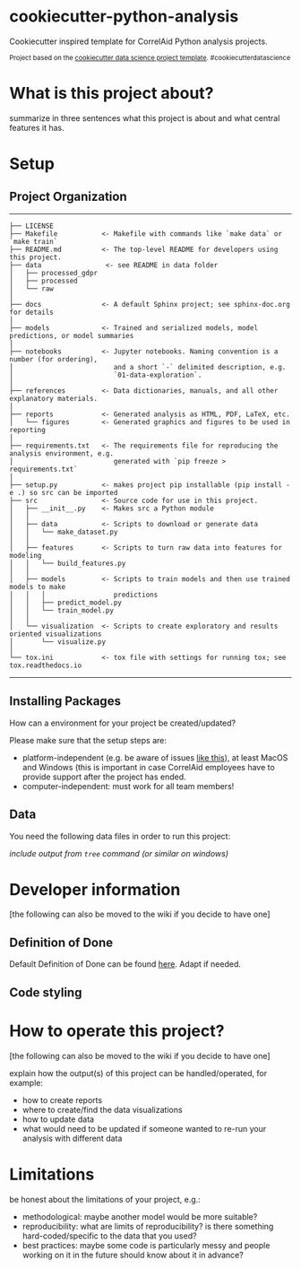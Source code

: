 cookiecutter-python-analysis
==============================

Cookiecutter inspired template for CorrelAid Python analysis projects.
<p><small>Project based on the <a target="_blank" href="https://drivendata.github.io/cookiecutter-data-science/">cookiecutter data science project template</a>. #cookiecutterdatascience</small></p>

# What is this project about?
summarize in three sentences what this project is about and what central features it has.
# Setup 
## Project Organization
------------

    ├── LICENSE
    ├── Makefile           <- Makefile with commands like `make data` or `make train`
    ├── README.md          <- The top-level README for developers using this project.
    ├── data                <- see README in data folder
    │   ├── processed_gdpr        
    │   ├── processed     
    │   └── raw        
    │
    ├── docs               <- A default Sphinx project; see sphinx-doc.org for details
    │
    ├── models             <- Trained and serialized models, model predictions, or model summaries
    │
    ├── notebooks          <- Jupyter notebooks. Naming convention is a number (for ordering),
    │                         and a short `-` delimited description, e.g.
    │                         `01-data-exploration`.
    │
    ├── references         <- Data dictionaries, manuals, and all other explanatory materials.
    │
    ├── reports            <- Generated analysis as HTML, PDF, LaTeX, etc.
    │   └── figures        <- Generated graphics and figures to be used in reporting
    │
    ├── requirements.txt   <- The requirements file for reproducing the analysis environment, e.g.
    │                         generated with `pip freeze > requirements.txt`
    │
    ├── setup.py           <- makes project pip installable (pip install -e .) so src can be imported
    ├── src                <- Source code for use in this project.
    │   ├── __init__.py    <- Makes src a Python module
    │   │
    │   ├── data           <- Scripts to download or generate data
    │   │   └── make_dataset.py
    │   │
    │   ├── features       <- Scripts to turn raw data into features for modeling
    │   │   └── build_features.py
    │   │
    │   ├── models         <- Scripts to train models and then use trained models to make
    │   │   │                 predictions
    │   │   ├── predict_model.py
    │   │   └── train_model.py
    │   │
    │   └── visualization  <- Scripts to create exploratory and results oriented visualizations
    │       └── visualize.py
    │
    └── tox.ini            <- tox file with settings for running tox; see tox.readthedocs.io


--------



## Installing Packages

How can a environment for your project be created/updated? 

Please make sure that the setup steps are:

- platform-independent (e.g. be aware of issues [like this](https://stackoverflow.com/questions/41274007/anaconda-export-environment-file)), at least MacOS and Windows (this is important in case CorrelAid employees have to provide support after the project has ended.
- computer-independent: must work for all team members!

## Data

You need the following data files in order to run this project: 

_include output from `tree` command (or similar on windows)_
# Developer information
[the following can also be moved to the wiki if you decide to have one]

## Definition of Done
Default Definition of Done can be found [here](https://github.com/CorrelAid/definition-of-done). Adapt if needed.

## Code styling

# How to operate this project?
[the following can also be moved to the wiki if you decide to have one]

explain how the output(s) of this project can be handled/operated, for example:

- how to create reports
- where to create/find the data visualizations 
- how to update data 
- what would need to be updated if someone wanted to re-run your analysis with different data

# Limitations

be honest about the limitations of your project, e.g.: 

- methodological: maybe another model would be more suitable?
- reproducibility: what are limits of reproducibility? is there something hard-coded/specific to the data that you used?
- best practices: maybe some code is particularly messy and people working on it in the future should know about it in advance?


